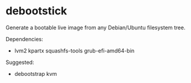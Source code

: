 debootstick
===========

Generate a bootable live image from any Debian/Ubuntu filesystem tree.

Dependencies:
- lvm2 kpartx squashfs-tools grub-efi-amd64-bin

Suggested:
- debootstrap kvm

